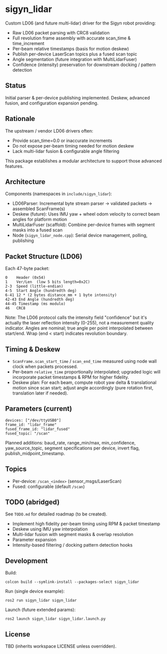 # sigyn_lidar

Custom LD06 (and future multi-lidar) driver for the Sigyn robot providing:

- Raw LD06 packet parsing with CRC8 validation
- Full revolution frame assembly with accurate scan_time & time_increment
- Per-beam relative timestamps (basis for motion deskew)
- Publish per-device LaserScan topics plus a fused scan topic
- Angle segmentation (future integration with MultiLidarFuser)
- Confidence (intensity) preservation for downstream docking / pattern detection

## Status
Initial parser & per-device publishing implemented. Deskew, advanced fusion, and configuration expansion pending.

## Rationale
The upstream / vendor LD06 drivers often:
- Provide scan_time=0.0 or inaccurate increments
- Do not expose per-beam timing needed for motion deskew
- Lack multi-lidar fusion & configurable angle filtering

This package establishes a modular architecture to support those advanced features.

## Architecture
Components (namespaces in `include/sigyn_lidar`):

- LD06Parser: Incremental byte stream parser -> validated packets -> assembled ScanFrame(s)
- Deskew (future): Uses IMU yaw + wheel odom velocity to correct beam angles for platform motion
- MultiLidarFuser (scaffold): Combine per-device frames with segment masks into a fused scan
- Node (`sigyn_lidar_node.cpp`): Serial device management, polling, publishing

## Packet Structure (LD06)
Each 47-byte packet:
```
0    Header (0x54)
1    Ver/Len  (low 5 bits length=0x2C)
2-3  Speed (little-endian)
4-5  Start Angle (hundredth deg)
6-41 12 * (2 bytes distance_mm + 1 byte intensity)
42-43 End Angle (hundredth deg)
44-45 Timestamp (ms modulo)
46   CRC8
```
Note: The LD06 protocol calls the intensity field "confidence" but it's actually the laser reflection intensity (0-255), not a measurement quality indicator.
Angles are nominal; true angle per point interpolated between start/end.
Wrap (end < start) indicates revolution boundary.

## Timing & Deskew
- `ScanFrame.scan_start_time` / `scan_end_time` measured using node wall clock when packets processed.
- Per-beam `relative_time` proportionally interpolated; upgraded logic will incorporate packet timestamps & RPM for higher fidelity.
- Deskew plan: For each beam, compute robot yaw delta & translational motion since scan start; adjust angle accordingly (pure rotation first, translation later if needed).

## Parameters (current)
```
devices: ["/dev/ttyUSB0"]
frame_id: "lidar_frame"
fused_frame_id: "lidar_fused"
fused_topic: "/scan"
```
Planned additions: baud_rate, range_min/max, min_confidence, yaw_source_topic, segment specifications per device, invert flag, publish_midpoint_timestamp.

## Topics
- Per-device: `/scan_<index>` (sensor_msgs/LaserScan)
- Fused: configurable (default `/scan`)

## TODO (abridged)
See `TODO.md` for detailed roadmap (to be created).
- Implement high fidelity per-beam timing using RPM & packet timestamp
- Deskew using IMU yaw interpolation
- Multi-lidar fusion with segment masks & overlap resolution
- Parameter expansion
- Intensity-based filtering / docking pattern detection hooks

## Development
Build:
```
colcon build --symlink-install --packages-select sigyn_lidar
```
Run (single device example):
```
ros2 run sigyn_lidar sigyn_lidar
```
Launch (future extended params):
```
ros2 launch sigyn_lidar sigyn_lidar.launch.py
```

## License
TBD (inherits workspace LICENSE unless overridden).

